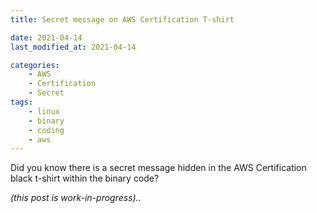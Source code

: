```yaml
---
title: Secret message on AWS Certification T-shirt

date: 2021-04-14
last_modified_at: 2021-04-14

categories:
    - AWS
    - Certification
    - Secret
tags:
    - linux
    - binary
    - coding
    - aws
---
```


Did you know there is a secret message hidden in the AWS Certification black t-shirt within the binary code?


*(this post is work-in-progress)..*

